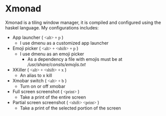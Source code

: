 # Xmonad

Xmonad is a tiling window manager, it is compiled and configured using the
haskel language. My configurations includes:
* App launcher ( <span style="font-family: 'monospaced'">\<alt\> + p</span> )
  * I use dmenu as a customized app launcher
* Emoji picker ( <span style="font-family: 'monospaced'">\<alt\> + \<shift\> +
p</span> )
  * I use dmenu as an emoji picker
    * As a dependency a file with emojis must be at
    _/usr/share/consts/emojis.txt_
* XKiller ( <span style="font-family: 'monospaced'">\<alt\> + \<shift\> +
x</span> )
  * An alias to x kill
* Xmobar switch ( <span style="font-family: 'monospaced'">\<alt\> + b</span> )
  * Turn on or off xmobar
* Full screen screenshot ( <span style="font-family: 'monospaced'">\<print\>
</span> )
  * Take a print of the entire screen
* Partial screen screenshot ( <span style="font-family: 'monospaced'">\<shift\>
\<print\></span> )
  * Take a print of the selected portion of the screen
